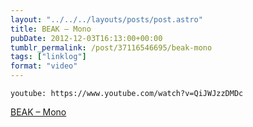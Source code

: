```yaml
---
layout: "../../../layouts/posts/post.astro"
title: BEAK – Mono
pubDate: 2012-12-03T16:13:00+00:00
tumblr_permalink: /post/37116546695/beak-mono
tags: ["linklog"]
format: "video"
---
```


`youtube: https://www.youtube.com/watch?v=QiJWJzzDMDc`

[BEAK &#8211; Mono][1]

[1]: https://www.youtube.com/watch?v=QiJWJzzDMDc
